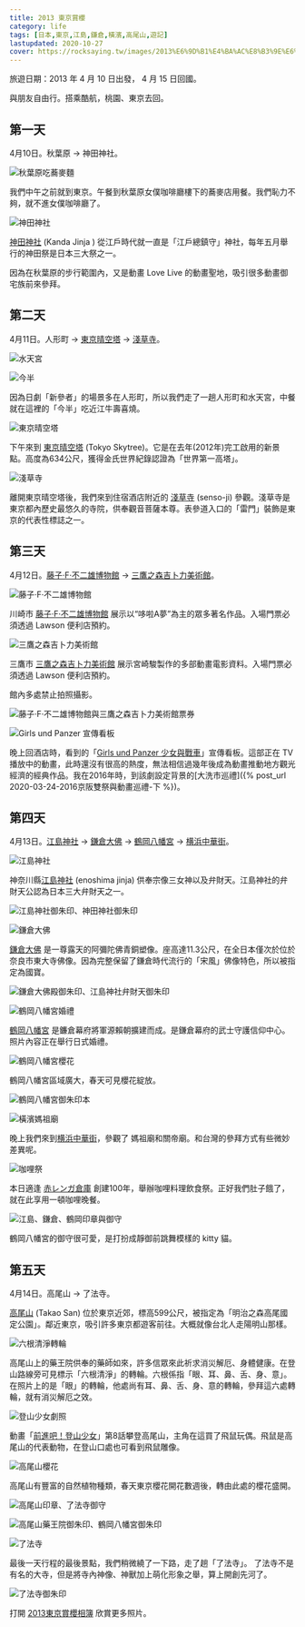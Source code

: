 ```yaml
---
title: 2013 東京賞櫻
category: life
tags: [日本,東京,江島,鎌倉,橫濱,高尾山,遊記]
lastupdated: 2020-10-27
cover: https://rocksaying.tw/images/2013%E6%9D%B1%E4%BA%AC%E8%B3%9E%E6%AB%BB/DSC00684.jpg
---
```


旅遊日期：2013 年 4 月 10 日出發， 4 月 15 日回國。

與朋友自由行。搭乘酷航，桃園、東京去回。

<!--more-->

## 第一天

4月10日。秋葉原 -> 神田神社。

![秋葉原吃蕎麥麵](https://rocksaying.tw/images/2013%E6%9D%B1%E4%BA%AC%E8%B3%9E%E6%AB%BB/DSC00573.jpg)

我們中午之前就到東京。午餐到秋葉原女僕咖啡廳樓下的蕎麥店用餐。我們恥力不夠，就不進女僕咖啡廳了。

![神田神社](https://rocksaying.tw/images/2013%E6%9D%B1%E4%BA%AC%E8%B3%9E%E6%AB%BB/DSC00587.jpg)

[神田神社](https://zh.wikipedia.org/wiki/%E7%A5%9E%E7%94%B0%E6%98%8E%E7%A5%9E) (Kanda Jinja ) 從江戶時代就一直是「江戶總鎮守」神社，每年五月舉行的神田祭是日本三大祭之一。

因為在秋葉原的步行範圍內，又是動畫 Love Live 的動畫聖地，吸引很多動畫御宅族前來參拜。

## 第二天

4月11日。人形町 -> [東京晴空塔](http://www.tokyo-skytree.jp/cn_t/) -> [淺草寺](https://www.senso-ji.jp/)。

![水天宮](https://rocksaying.tw/images/2013%E6%9D%B1%E4%BA%AC%E8%B3%9E%E6%AB%BB/DSC00609.jpg)

![今半](https://rocksaying.tw/images/2013%E6%9D%B1%E4%BA%AC%E8%B3%9E%E6%AB%BB/DSC00646.jpg)

因為日劇「新參者」的場景多在人形町，所以我們走了一趟人形町和水天宮，中餐就在這裡的「今半」吃近江牛壽喜燒。

![東京晴空塔](https://rocksaying.tw/images/2013%E6%9D%B1%E4%BA%AC%E8%B3%9E%E6%AB%BB/DSC00684.jpg)

下午來到 [東京晴空塔](http://www.tokyo-skytree.jp/cn_t/) (Tokyo Skytree)。它是在去年(2012年)完工啟用的新景點。高度為634公尺，獲得金氏世界紀錄認證為「世界第一高塔」。

![淺草寺](https://rocksaying.tw/images/2013%E6%9D%B1%E4%BA%AC%E8%B3%9E%E6%AB%BB/DSC00744.jpg)

離開東京晴空塔後，我們來到住宿酒店附近的 [淺草寺](https://www.senso-ji.jp/) (senso-ji) 參觀。淺草寺是東京都內歷史最悠久的寺院，供奉觀音菩薩本尊。表參道入口的「雷門」裝飾是東京的代表性標誌之一。

## 第三天

4月12日。[藤子·F·不二雄博物館](http://fujiko-museum.com/) -> [三鷹之森吉卜力美術館](http://www.ghibli-museum.jp/)。

![藤子·F·不二雄博物館](https://rocksaying.tw/images/2013%E6%9D%B1%E4%BA%AC%E8%B3%9E%E6%AB%BB/DSC00753.jpg)

川崎市 [藤子·F·不二雄博物館](http://fujiko-museum.com/) 展示以“哆啦A夢”為主的眾多著名作品。入場門票必須透過 Lawson 便利店預約。

![三鷹之森吉卜力美術館](https://rocksaying.tw/images/2013%E6%9D%B1%E4%BA%AC%E8%B3%9E%E6%AB%BB/DSC00774.jpg)

三鷹市 [三鷹之森吉卜力美術館](http://www.ghibli-museum.jp/) 展示宮崎駿製作的多部動畫電影資料。入場門票必須透過 Lawson 便利店預約。

館內多處禁止拍照攝影。

![藤子·F·不二雄博物館與三鷹之森吉卜力美術館票券](https://rocksaying.tw/images/2013%E6%9D%B1%E4%BA%AC%E8%B3%9E%E6%AB%BB/IMGP8054.jpg)

![Girls und Panzer 宣傳看板](https://rocksaying.tw/images/2013%E6%9D%B1%E4%BA%AC%E8%B3%9E%E6%AB%BB/DSC00794.jpg)

晚上回酒店時，看到的「[Girls und Panzer 少女與戰車](https://ja.wikipedia.org/wiki/%E3%82%AC%E3%83%BC%E3%83%AB%E3%82%BA%26%E3%83%91%E3%83%B3%E3%83%84%E3%82%A1%E3%83%BC)」宣傳看板。這部正在 TV 播放中的動畫，此時還沒有很高的熱度，無法相信過幾年後成為動畫推動地方觀光經濟的經典作品。我在2016年時，到該劇設定背景的[大洗市巡禮]({% post_url 2020-03-24-2016京阪雙祭與動畫巡禮-下 %})。

## 第四天

4月13日。[江島神社](http://enoshimajinja.or.jp/) -> [鎌倉大佛](https://www.kotoku-in.jp/) -> [鶴岡八幡宮](http://www.hachimangu.or.jp/) -> [横浜中華街](https://www.chinatown.or.jp/)。

![江島神社](https://rocksaying.tw/images/2013%E6%9D%B1%E4%BA%AC%E8%B3%9E%E6%AB%BB/DSC00847.jpg)

神奈川縣[江島神社](http://enoshimajinja.or.jp/) (enoshima jinja) 供奉宗像三女神以及弁財天。江島神社的弁財天公認為日本三大弁財天之一。

![江島神社御朱印、神田神社御朱印](https://rocksaying.tw/images/2013%E6%9D%B1%E4%BA%AC%E8%B3%9E%E6%AB%BB/IMGP8064.jpg)

![鎌倉大佛](https://rocksaying.tw/images/2013%E6%9D%B1%E4%BA%AC%E8%B3%9E%E6%AB%BB/DSC00959.jpg)

[鎌倉大佛](https://www.kotoku-in.jp/) 是一尊露天的阿彌陀佛青銅塑像。座高達11.3公尺，在全日本僅次於位於奈良市東大寺佛像。因為完整保留了鎌倉時代流行的「宋風」佛像特色，所以被指定為國寶。

![鎌倉大佛殿御朱印、江島神社弁財天御朱印](https://rocksaying.tw/images/2013%E6%9D%B1%E4%BA%AC%E8%B3%9E%E6%AB%BB/IMGP8066.jpg)

![鶴岡八幡宮婚禮](https://rocksaying.tw/images/2013%E6%9D%B1%E4%BA%AC%E8%B3%9E%E6%AB%BB/DSC00990.jpg)

[鶴岡八幡宮](http://www.hachimangu.or.jp/) 是鐮倉幕府將軍源賴朝擴建而成。是鎌倉幕府的武士守護信仰中心。照片內容正在舉行日式婚禮。

![鶴岡八幡宮櫻花](https://rocksaying.tw/images/2013%E6%9D%B1%E4%BA%AC%E8%B3%9E%E6%AB%BB/DSC01014.jpg)

鶴岡八幡宮區域廣大，春天可見櫻花綻放。

![鶴岡八幡宮御朱印本](https://rocksaying.tw/images/2013%E6%9D%B1%E4%BA%AC%E8%B3%9E%E6%AB%BB/IMGP8061.jpg)

![橫濱媽祖廟](https://rocksaying.tw/images/2013%E6%9D%B1%E4%BA%AC%E8%B3%9E%E6%AB%BB/DSC01073.jpg)

晚上我們來到[横浜中華街](https://www.chinatown.or.jp/)，參觀了
媽祖廟和關帝廟。和台灣的參拜方式有些微妙差異呢。

![咖哩祭](https://rocksaying.tw/images/2013%E6%9D%B1%E4%BA%AC%E8%B3%9E%E6%AB%BB/DSC01109.jpg)

本日適逢 [赤レンガ倉庫](https://www.yokohama-akarenga.jp/) 創建100年，舉辦咖哩料理飲食祭。正好我們肚子餓了，就在此享用一頓咖哩晚餐。

![江島、鎌倉、鶴岡印章與御守](https://rocksaying.tw/images/2013%E6%9D%B1%E4%BA%AC%E8%B3%9E%E6%AB%BB/IMGP8057.jpg)

鶴岡八幡宮的御守很可愛，是打扮成靜御前跳舞模樣的 kitty 貓。

## 第五天

4月14日。高尾山 -> 了法寺。

[高尾山](https://www.gotokyo.org/tc/spot/38/index.html) (Takao San) 位於東京近郊，標高599公尺，被指定為「明治之森高尾國定公園」。鄰近東京，吸引許多東京都遊客前往。大概就像台北人走陽明山那樣。

![六根清淨轉輪](https://rocksaying.tw/images/2013%E6%9D%B1%E4%BA%AC%E8%B3%9E%E6%AB%BB/DSC01180.jpg)

高尾山上的藥王院供奉的藥師如來，許多信眾來此祈求消災解厄、身體健康。在登山路線旁可見標示「六根清淨」的轉輪。六根係指「眼、耳、鼻、舌、身、意」。在照片上的是「眼」的轉輪，他處尚有耳、鼻、舌、身、意的轉輪，參拜這六處轉輪，就有消災解厄之效。

![登山少女劇照](https://rocksaying.tw/images/2013%E6%9D%B1%E4%BA%AC%E8%B3%9E%E6%AB%BB/DSC01181.jpg)

動畫「[前進吧！登山少女](https://zh.wikipedia.org/wiki/%E5%89%8D%E9%80%B2%E5%90%A7%EF%BC%81%E7%99%BB%E5%B1%B1%E5%B0%91%E5%A5%B3)」第8話攀登高尾山，主角在這買了飛鼠玩偶。飛鼠是高尾山的代表動物，在登山口處也可看到飛鼠雕像。

![高尾山櫻花](https://rocksaying.tw/images/2013%E6%9D%B1%E4%BA%AC%E8%B3%9E%E6%AB%BB/DSC01241.jpg)

高尾山有豐富的自然植物種類，春天東京櫻花開花數週後，轉由此處的櫻花盛開。

![高尾山印章、了法寺御守](https://rocksaying.tw/images/2013%E6%9D%B1%E4%BA%AC%E8%B3%9E%E6%AB%BB/IMGP8060.jpg)

![高尾山藥王院御朱印、鶴岡八幡宮御朱印](https://rocksaying.tw/images/2013%E6%9D%B1%E4%BA%AC%E8%B3%9E%E6%AB%BB/IMGP8068.jpg)

![了法寺](https://rocksaying.tw/images/2013%E6%9D%B1%E4%BA%AC%E8%B3%9E%E6%AB%BB/DSC01315.jpg)

最後一天行程的最後景點，我們稍微繞了一下路，走了趟「了法寺」。
了法寺不是有名的大寺，但是將寺內神像、神獸加上萌化形象之舉，算上開創先河了。

![了法寺御朱印](https://rocksaying.tw/images/2013%E6%9D%B1%E4%BA%AC%E8%B3%9E%E6%AB%BB/IMGP8070.jpg)

打開 [2013東京賞櫻相簿](https://photos.app.goo.gl/mWJXUkerjZfw7f5y9) 欣賞更多照片。
